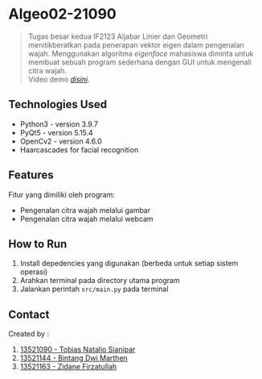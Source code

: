 # Algeo02-21090
> Tugas besar kedua IF2123 Aljabar Linier dan Geometri menitikberatkan pada penerapan vektor eigen dalam pengenalan wajah. Menggunakan algoritma <i>eigenface</i> mahasiswa diminta untuk membuat sebuah program sederhana dengan GUI untuk mengenali citra wajah.
> <br>Video demo [_disini_](https://youtu.be/qDNEF38dl48). <!-- If you have the project hosted somewhere, include the link here. -->

## Technologies Used
- Python3 - version 3.9.7
- PyQt5 - version 5.15.4
- OpenCv2 - version 4.6.0
- Haarcascades for facial recognition


## Features
Fitur yang dimiliki oleh program:
- Pengenalan citra wajah melalui gambar
- Pengenalan citra wajah melalui webcam


## How to Run
1. Install depedencies yang digunakan (berbeda untuk setiap sistem operasi)
2. Arahkan terminal pada directory utama program
3. Jalankan perintah `src/main.py` pada terminal


## Contact
Created by :
1. [13521090 - Tobias Natalio Sianipar](https://github.com/tobisns)
2. [13521144 - Bintang Dwi Marthen](https://github.com/Marthenn)
3. [13521163 - Zidane Firzatullah](https://github.com/zidane-itb)
